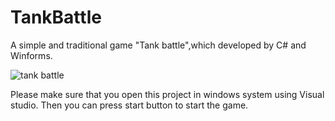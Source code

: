 # TankBattle

A simple and traditional game "Tank battle",which developed by C# and Winforms. 

![tank battle]("./TankBattle/tankBattle.png")



Please make sure that you open this project in windows system using Visual studio.  Then you can press start button to start the game.
